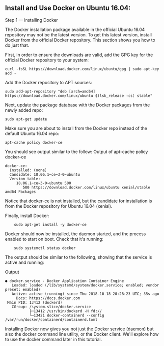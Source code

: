 ## Install and Use Docker on Ubuntu 16.04:

Step 1 — Installing Docker

The Docker installation package available in the official Ubuntu 16.04 repository may not be the latest version. To get this latest version, install Docker from the official Docker repository. This section shows you how to do just that.

First, in order to ensure the downloads are valid, add the GPG key for the official Docker repository to your system:

    curl -fsSL https://download.docker.com/linux/ubuntu/gpg | sudo apt-key add -

Add the Docker repository to APT sources:

    sudo add-apt-repository "deb [arch=amd64] https://download.docker.com/linux/ubuntu $(lsb_release -cs) stable"

Next, update the package database with the Docker packages from the newly added repo:

    sudo apt-get update

Make sure you are about to install from the Docker repo instead of the default Ubuntu 16.04 repo:

    apt-cache policy docker-ce

You should see output similar to the follow:
Output of apt-cache policy docker-ce
```
docker-ce:
  Installed: (none)
  Candidate: 18.06.1~ce~3-0~ubuntu
  Version table:
     18.06.1~ce~3-0~ubuntu 500
        500 https://download.docker.com/linux/ubuntu xenial/stable amd64 Packages
```

Notice that docker-ce is not installed, but the candidate for installation is from the Docker repository for Ubuntu 16.04 (xenial).

Finally, install Docker:
```
    sudo apt-get install -y docker-ce
```

Docker should now be installed, the daemon started, and the process enabled to start on boot. Check that it's running:
```
    sudo systemctl status docker
```
The output should be similar to the following, showing that the service is active and running:

Output
```
● docker.service - Docker Application Container Engine
   Loaded: loaded (/lib/systemd/system/docker.service; enabled; vendor preset: enabled)
   Active: active (running) since Thu 2018-10-18 20:28:23 UTC; 35s ago
     Docs: https://docs.docker.com
 Main PID: 13412 (dockerd)
   CGroup: /system.slice/docker.service
           ├─13412 /usr/bin/dockerd -H fd://
           └─13421 docker-containerd --config /var/run/docker/containerd/containerd.toml
```
Installing Docker now gives you not just the Docker service (daemon) but also the docker command line utility, or the Docker client. We'll explore how to use the docker command later in this tutorial.

